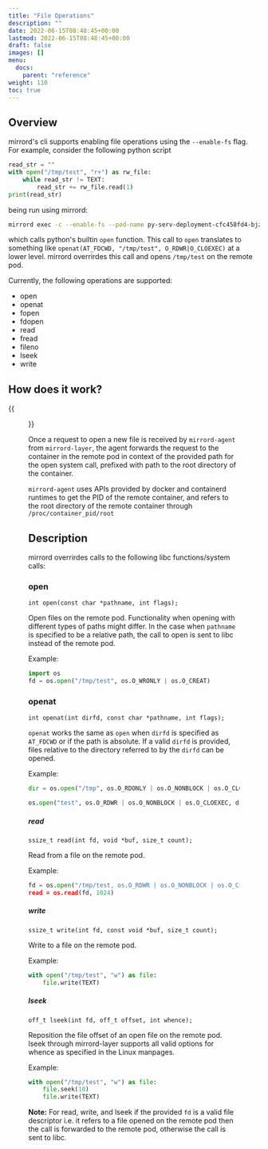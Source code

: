 ```yaml
---
title: "File Operations"
description: ""
date: 2022-06-15T08:48:45+00:00
lastmod: 2022-06-15T08:48:45+00:00
draft: false
images: []
menu:
  docs:
    parent: "reference"
weight: 110
toc: true
---
```


## Overview

mirrord's cli supports enabling file operations using the `--enable-fs` flag. For example, consider the following python script

```py
read_str = ""
with open("/tmp/test", "r+") as rw_file:
    while read_str != TEXT:
        read_str += rw_file.read(1)
print(read_str)
```

being run using mirrord:

```bash
mirrord exec -c --enable-fs --pod-name py-serv-deployment-cfc458fd4-bjzjx python3 test.py
```

which calls python's builtin `open` function. This call to `open` translates to something like `openat(AT_FDCWD, "/tmp/test", O_RDWR|O_CLOEXEC)` at a lower level. mirrord overrirdes this call and opens `/tmp/test` on the remote pod.

Currently, the following operations are supported:

- open
- openat
- fopen
- fdopen
- read
- fread
- fileno
- lseek
- write

## How does it work?

{{<figure src="mirrord-fileops.png" alt="mirrord - fileops" class="white-background center large-width">}}

Once a request to open a new file is received by `mirrord-agent` from `mirrord-layer`, the agent forwards the request to the container in the remote pod in context of the provided path for the open system call, prefixed with path to the root directory of the container.

`mirrord-agent` uses APIs provided by docker and containerd runtimes to get the PID of the remote container, and refers to the root directory of the remote container through `/proc/container_pid/root`

## Description

mirrord overrirdes calls to the following libc functions/system calls:

### open

`int open(const char *pathname, int flags);`

Open files on the remote pod. Functionality when opening with different types of paths might differ. In the case when `pathname` is specified to be a relative path, the call to open is sent to libc instead of the remote pod.

Example:

```py
import os 
fd = os.open("/tmp/test", os.O_WRONLY | os.O_CREAT)
```

### openat

`int openat(int dirfd, const char *pathname, int flags);`

`openat` works the same as `open` when `dirfd` is specified as `AT_FDCWD` or if the path is absolute. If a valid `dirfd` is provided, files relative to the directory referred to by the `dirfd` can be opened.

Example:

```py
dir = os.open("/tmp", os.O_RDONLY | os.O_NONBLOCK | os.O_CLOEXEC | os.O_DIRECTORY)

os.open("test", os.O_RDWR | os.O_NONBLOCK | os.O_CLOEXEC, dir_fd=dir)
```

##### read

`ssize_t read(int fd, void *buf, size_t count);`

Read from a file on the remote pod.

Example:

```py
fd = os.open("/tmp/test, os.O_RDWR | os.O_NONBLOCK | os.O_CLOEXEC)
read = os.read(fd, 1024)
```

##### write

`ssize_t write(int fd, const void *buf, size_t count);`

Write to a file on the remote pod.

Example:

```py
with open("/tmp/test", "w") as file:
    file.write(TEXT)
```

##### lseek

`off_t lseek(int fd, off_t offset, int whence);`

Reposition the file offset of an open file on the remote pod. lseek through mirrord-layer supports all valid options for whence as specified in the Linux manpages.

Example:

```py
with open("/tmp/test", "w") as file:
    file.seek(10)
    file.write(TEXT)
```

**Note:** For read, write, and lseek if the provided `fd` is a valid file descriptor i.e. it refers to a file opened on the remote pod then the call is forwarded to the remote pod, otherwise the call is sent to libc.
